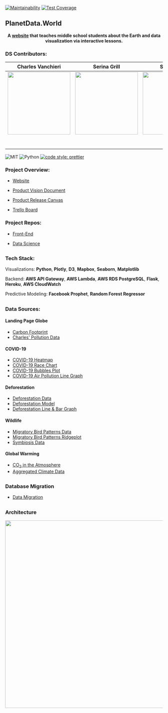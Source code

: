 [![Maintainability](https://api.codeclimate.com/v1/badges/89fe2c715447b3929eab/maintainability)](https://codeclimate.com/github/Lambda-School-Labs/earth-dashboard-ds/maintainability)
[![Test Coverage](https://api.codeclimate.com/v1/badges/89fe2c715447b3929eab/test_coverage)](https://codeclimate.com/github/Lambda-School-Labs/earth-dashboard-ds/test_coverage)

## PlanetData.World


<b><p align="center">A <a href="https://planetdata.world">website</a> that teaches middle school students about the Earth and data visualization via interactive lessons.</p></b>


### DS Contributors:

|Charles Vanchieri|Serina Grill|Sean Hobin|      
| :-----------------------------------------------------------------------------------------------------------: | :-----------------------------------------------------------------------------------------------------------: | :-----------------------------------------------------------------------------------------------------------: |
|                      [<img src="https://github.com/CVanchieri/CVanchieri.github.io/blob/master/img/GeneralPortfolio/CVProfile2.jpg?raw=true" width = "200" />](https://github.com/CVanchieri)                       |                      [<img src="https://avatars1.githubusercontent.com/u/42048900?s=460&u=bc21df438fd5dad8ab1e15b57aaba82c6ff45856&v=4" width = "200" />](https://github.com/)                       |                      [<img src="https://abstractmonkey.github.io/img/avatar.jpg" width = "200" />](https://github.com/)                       |   
|                 [<img src="https://github.com/favicon.ico" width="15"> ](https://github.com/cvanchieri)                 |            [<img src="https://github.com/favicon.ico" width="15"> ](https://github.com/serinamarie)             |           [<img src="https://github.com/favicon.ico" width="15"> ](https://github.com/AbstractMonkey)            |    
| [ <img src="https://static.licdn.com/sc/h/al2o9zrvru7aqj8e1x2rzsrca" width="15"> ](https://www.linkedin.com/in/cvanchieri6/) | [ <img src="https://static.licdn.com/sc/h/al2o9zrvru7aqj8e1x2rzsrca" width="15"> ](https://www.linkedin.com/in/serinamarie) | [ <img src="https://static.licdn.com/sc/h/al2o9zrvru7aqj8e1x2rzsrca" width="15"> ](https://www.linkedin.com/) |

![MIT](https://img.shields.io/packagist/l/doctrine/orm.svg)
![Python](https://img.shields.io/static/v1?label=Py&message=Python3.7&color=Blue)
[![code style: prettier](https://img.shields.io/badge/code_style-prettier-ff69b4.svg?style=flat-square)](https://github.com/prettier/prettier)

### Project Overview:

- [Website](https://planetdata.world)

- [Product Vision Document](
https://www.notion.so/PlanetData-World-previously-Earth-Dashboard-f2164d30ed994ecab5894212efcc2000)

- [Product Release Canvas](https://www.notion.so/8bd1fb80a11447f9b3a2a4572bda7a33?v=bc7e5838ad224b978d81fc5946c29650)

- [Trello Board](https://trello.com/b/5gHETvxv/earth-dashboard)

### Project Repos:
- [Front-End](https://github.com/Lambda-School-Labs/earth-dashboard-fe)

- [Data Science](https://github.com/Lambda-School-Labs/earth-dashboard-ds)

##

### Tech Stack:

Visualizations: **Python**, **Plotly**, **D3**, **Mapbox**, **Seaborn**, **Matplotlib**

Backend: **AWS API Gateway**, **AWS Lambda**, **AWS RDS PostgreSQL**, **Flask**, **Heroku**, **AWS CloudWatch**

Predictive Modeling: **Facebook Prophet**, **Random Forest Regressor**

##

### Data Sources:

#### Landing Page Globe
- [Carbon Footprint](https://github.com/Lambda-School-Labs/earth-dashboard-ds/blob/master/Notebooks/CarbonFootprint.ipynb)
- [Charles' Pollution Data](placeholder)

#### COVID-19
- [COVID-19 Heatmap](https://github.com/Lambda-School-Labs/earth-dashboard-ds/blob/master/Notebooks/COVID19API_DataVis2_CV.ipynb)
- [COVID-19 Race Chart](https://github.com/Lambda-School-Labs/earth-dashboard-ds/blob/master/Notebooks/COVID19API_DataVis4_CV.ipynb)
- [COVID-19 Bubbles Plot](https://github.com/Lambda-School-Labs/earth-dashboard-ds/blob/master/FLASK_RC1.2/application/templates/bubbles.html)
- [COVID-19 Air Pollution Line Graph](https://github.com/Lambda-School-Labs/earth-dashboard-ds/blob/master/Notebooks/Air_Pollution_During_Quarantine.ipynb)

#### Deforestation
- [Deforestation Data](https://github.com/Lambda-School-Labs/earth-dashboard-ds/blob/master/Notebooks/DeforestationDataWrangle_RC2_CV.ipynb)
- [Deforestation Model](https://github.com/Lambda-School-Labs/earth-dashboard-ds/blob/master/Notebooks/DeforestationPredictionModel_RC2_CV.ipynb)
- [Deforestation Line & Bar Graph](https://github.com/Lambda-School-Labs/earth-dashboard-ds/blob/master/Notebooks/DeforestationDataVis_RC2_CV.ipynb)

#### Wildlife
- [Migratory Bird Patterns Data](https://github.com/Lambda-School-Labs/earth-dashboard-ds/blob/master/Notebooks/birds.csv)
- [Migratory Bird Patterns Ridgeplot](https://github.com/Lambda-School-Labs/earth-dashboard-ds/blob/master/Notebooks/Migratory_Bird_Patterns.ipynb)
- [Symbiosis Data](https://github.com/Lambda-School-Labs/earth-dashboard-ds/blob/master/Notebooks/symbiosis.csv)

#### Global Warming
- [CO<sub>2</sub> in the Atmosphere](https://github.com/Lambda-School-Labs/earth-dashboard-ds/blob/master/Notebooks/mol_fraction_co2.ipynb)
- [Aggregated Climate Data](https://github.com/Lambda-School-Labs/earth-dashboard-ds/blob/master/Notebooks/aggregated_climate_data.ipynb)

##

### Database Migration
- [Data Migration](https://github.com/Lambda-School-Labs/earth-dashboard-ds/blob/master/Notebooks/Web_API_to_DB_Migration.ipynb)

##

### Architecture
<img src="https://github.com/Lambda-School-Labs/earth-dashboard-ds/blob/master/Notebooks/Images/DSArchitecture.png" width = "600" />

